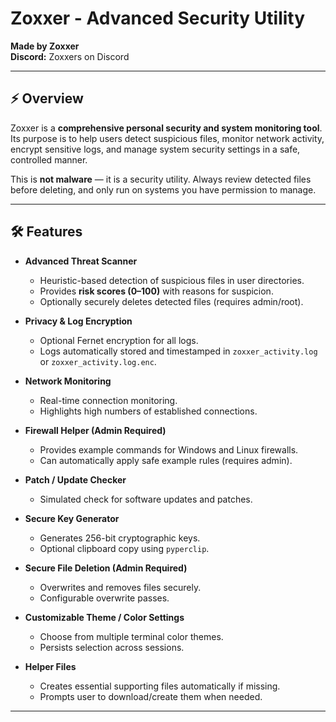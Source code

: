 # Zoxxer - Advanced Security Utility

**Made by Zoxxer**  
**Discord:** Zoxxers on Discord  

---

## ⚡ Overview

Zoxxer is a **comprehensive personal security and system monitoring tool**. Its purpose is to help users detect suspicious files, monitor network activity, encrypt sensitive logs, and manage system security settings in a safe, controlled manner.  

This is **not malware** — it is a security utility. Always review detected files before deleting, and only run on systems you have permission to manage.  

---

## 🛠 Features

- **Advanced Threat Scanner**  
  - Heuristic-based detection of suspicious files in user directories.  
  - Provides **risk scores (0–100)** with reasons for suspicion.  
  - Optionally securely deletes detected files (requires admin/root).  

- **Privacy & Log Encryption**  
  - Optional Fernet encryption for all logs.  
  - Logs automatically stored and timestamped in `zoxxer_activity.log` or `zoxxer_activity.log.enc`.  

- **Network Monitoring**  
  - Real-time connection monitoring.  
  - Highlights high numbers of established connections.  

- **Firewall Helper (Admin Required)**  
  - Provides example commands for Windows and Linux firewalls.  
  - Can automatically apply safe example rules (requires admin).  

- **Patch / Update Checker**  
  - Simulated check for software updates and patches.  

- **Secure Key Generator**  
  - Generates 256-bit cryptographic keys.  
  - Optional clipboard copy using `pyperclip`.  

- **Secure File Deletion (Admin Required)**  
  - Overwrites and removes files securely.  
  - Configurable overwrite passes.  

- **Customizable Theme / Color Settings**  
  - Choose from multiple terminal color themes.  
  - Persists selection across sessions.  

- **Helper Files**  
  - Creates essential supporting files automatically if missing.  
  - Prompts user to download/create them when needed.  

---
